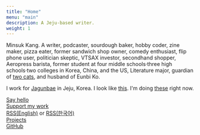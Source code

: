 ```yaml
---
title: "Home"
menu: "main"
description: A Jeju-based writer.
weight: 1
---
```

<style>

img {
max-width: 200px;
margin: 0;
border-radius: 5%;
}

nav {
  margin-bottom: 1em;
}

li {
  list-style: none;
}
</style>

Minsuk Kang. A writer, podcaster, sourdough baker, hobby coder, zine maker, pizza eater, former sandwich shop owner, comedy enthusiast, flip phone user, politician skeptic, VTSAX investor, secondhand shopper, Aeropress barista, former student at four middle schools·three high schools·two colleges in Korea, China, and the US, Literature major, guardian of [two cats](https://kangminsuk.com/blog/23-04-19/), and husband of Eunbi Ko.

I work for [Jagunbae](https://en.jagunbae.com) in Jeju, Korea. I look like [this](https://bear-images.sfo2.cdn.digitaloceanspaces.com/kangko/img_2239-2.webp). I'm doing [these](https://kangminsuk.com/now/) right now.

<li><a href="https://letterbird.co/kang">Say hello</a></li>
<li><a href="https://ko-fi.com/kangminsuk">Support my work</a></li>
<li><a href="https://kangminsuk.com/blog/index.xml">RSS(English)</a> or <a href="https://kangminsuk.com/ko/blog/index.xml">RSS(한국어)</a></li>
<li><a href="https://kangminsuk.com/my-apps/">Projects</a></li>
<li><a href="https://github.com/kangminsukdotcom/blog">GitHub</a></li>